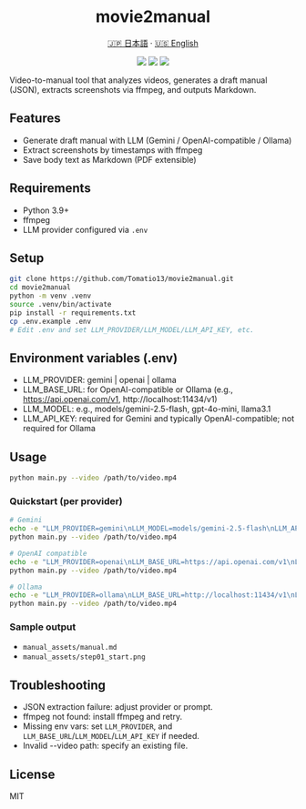<h1 align="center">movie2manual</h1>

<p align="center">
  <a href="README.md">🇯🇵 日本語</a> · 
  <a href="README_EN.md">🇺🇸 English</a>
</p>

<p align="center">
  <img src="https://img.shields.io/badge/python-3.9%2B-blue" />
  <img src="https://img.shields.io/badge/ffmpeg-required-orange" />
  <img src="https://img.shields.io/badge/LLM-Gemini%20%7C%20OpenAI%20API%20Compatible%20%7C%20Ollama-green" />
</p>

Video-to-manual tool that analyzes videos, generates a draft manual (JSON), extracts screenshots via ffmpeg, and outputs Markdown.

## Features
- Generate draft manual with LLM (Gemini / OpenAI-compatible / Ollama)
- Extract screenshots by timestamps with ffmpeg
- Save body text as Markdown (PDF extensible)

## Requirements
- Python 3.9+
- ffmpeg
- LLM provider configured via `.env`

## Setup
```bash
git clone https://github.com/Tomatio13/movie2manual.git
cd movie2manual
python -m venv .venv
source .venv/bin/activate
pip install -r requirements.txt
cp .env.example .env
# Edit .env and set LLM_PROVIDER/LLM_MODEL/LLM_API_KEY, etc.
```

## Environment variables (.env)
- LLM_PROVIDER: gemini | openai | ollama
- LLM_BASE_URL: for OpenAI-compatible or Ollama (e.g., https://api.openai.com/v1, http://localhost:11434/v1)
- LLM_MODEL: e.g., models/gemini-2.5-flash, gpt-4o-mini, llama3.1
- LLM_API_KEY: required for Gemini and typically OpenAI-compatible; not required for Ollama

## Usage
```bash
python main.py --video /path/to/video.mp4
```

### Quickstart (per provider)
```bash
# Gemini
echo -e "LLM_PROVIDER=gemini\nLLM_MODEL=models/gemini-2.5-flash\nLLM_API_KEY=AIza..." > .env
python main.py --video /path/to/video.mp4

# OpenAI compatible
echo -e "LLM_PROVIDER=openai\nLLM_BASE_URL=https://api.openai.com/v1\nLLM_MODEL=gpt-4o-mini\nLLM_API_KEY=sk-..." > .env
python main.py --video /path/to/video.mp4

# Ollama
echo -e "LLM_PROVIDER=ollama\nLLM_BASE_URL=http://localhost:11434/v1\nLLM_MODEL=llama3.1" > .env
python main.py --video /path/to/video.mp4
```

### Sample output
- `manual_assets/manual.md`
- `manual_assets/step01_start.png`

## Troubleshooting
- JSON extraction failure: adjust provider or prompt.
- ffmpeg not found: install ffmpeg and retry.
- Missing env vars: set `LLM_PROVIDER`, and `LLM_BASE_URL`/`LLM_MODEL`/`LLM_API_KEY` if needed.
- Invalid --video path: specify an existing file.

## License
MIT
